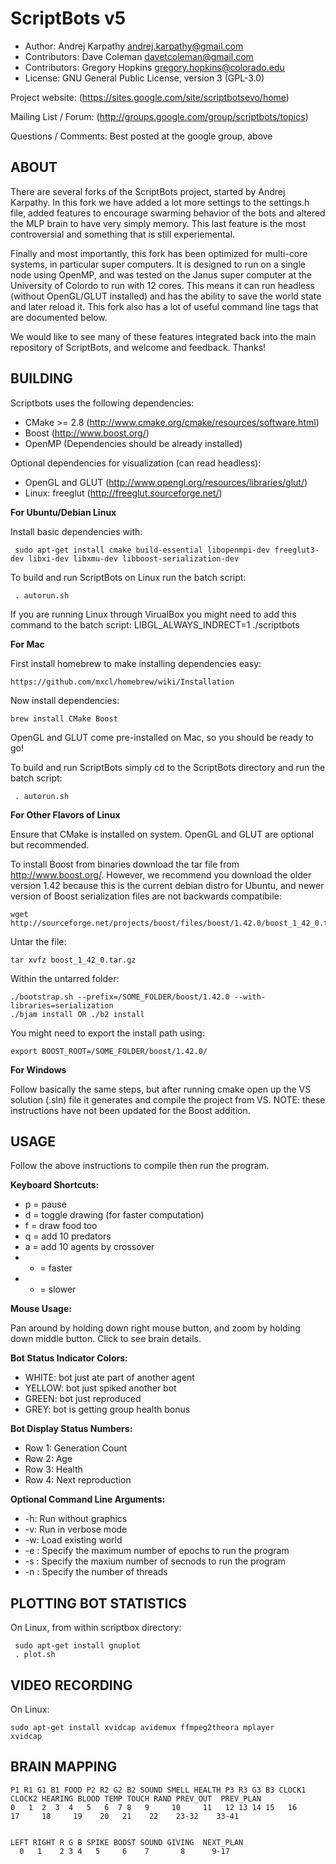 ScriptBots v5
==========
* Author: Andrej Karpathy <andrej.karpathy@gmail.com>
* Contributors: Dave Coleman <davetcoleman@gmail.com>
* Contributors: Gregory Hopkins <gregory.hopkins@colorado.edu>
* License: GNU General Public License, version 3 (GPL-3.0)

Project website: 
(https://sites.google.com/site/scriptbotsevo/home)

Mailing List / Forum:
(http://groups.google.com/group/scriptbots/topics)

Questions / Comments:
Best posted at the google group, above


ABOUT
---------
There are several forks of the ScriptBots project, started by Andrej Karpathy. In this fork we have added a lot more settings to the settings.h file, added features to encourage swarming behavior of the bots and altered the MLP brain to have very simply memory. This last feature is the most controversial and something that is still experiemental.

Finally and most importantly, this fork has been optimized for multi-core systems, in particular super computers. It is designed to run on a single node using OpenMP, and was tested on the Janus super computer at the University of Colordo to run with 12 cores. This means it can run headless (without OpenGL/GLUT installed) and has the ability to save the world state and later reload it. This fork also has a lot of useful command line tags that are documented below.

We would like to see many of these features integrated back into the main repository of ScriptBots, and welcome and feedback. Thanks!


BUILDING
---------

Scriptbots uses the following dependencies:

* CMake >= 2.8 (http://www.cmake.org/cmake/resources/software.html)
* Boost (http://www.boost.org/)
* OpenMP (Dependencies should be already installed)

Optional dependencies for visualization (can read headless):

* OpenGL and GLUT (http://www.opengl.org/resources/libraries/glut/)
* Linux: freeglut (http://freeglut.sourceforge.net/) 


**For Ubuntu/Debian Linux**

Install basic dependencies with:

     sudo apt-get install cmake build-essential libopenmpi-dev freeglut3-dev libxi-dev libxmu-dev libboost-serialization-dev

To build and run ScriptBots on Linux run the batch script:

     . autorun.sh

If you are running Linux through VirualBox you might need to add this command to the batch script:
     LIBGL_ALWAYS_INDRECT=1 ./scriptbots

**For Mac**

First install homebrew to make installing dependencies easy:
    
    https://github.com/mxcl/homebrew/wiki/Installation

Now install dependencies:

    brew install CMake Boost

OpenGL and GLUT come pre-installed on Mac, so you should be ready to go!

To build and run ScriptBots simply cd to the ScriptBots directory and run the batch script:

     . autorun.sh

**For Other Flavors of Linux**

Ensure that CMake is installed on system. OpenGL and GLUT are optional but recommended.

To install Boost from binaries download the tar file from http://www.boost.org/. However, we recommend you download the older version 1.42 because this is the current debian distro for Ubuntu, and newer version of Boost serialization files are not backwards compatibile:

    wget http://sourceforge.net/projects/boost/files/boost/1.42.0/boost_1_42_0.tar.gz

Untar the file:

    tar xvfz boost_1_42_0.tar.gz

Within the untarred folder:

    ./bootstrap.sh --prefix=/SOME_FOLDER/boost/1.42.0 --with-libraries=serialization
    ./bjam install OR ./b2 install
 
You might need to export the install path using:

    export BOOST_ROOT=/SOME_FOLDER/boost/1.42.0/

**For Windows**

Follow basically the same steps, but after running cmake open up the VS solution (.sln) file it generates and compile the project from VS. NOTE: these instructions have not been updated for the Boost addition.


USAGE
------
Follow the above instructions to compile then run the program.

**Keyboard Shortcuts:**

* p = pause
* d = toggle drawing (for faster computation)
* f = draw food too
* q = add 10 predators
* a = add 10 agents by crossover
* + = faster
* - = slower

**Mouse Usage:**

Pan around by holding down right mouse button, and zoom by holding down middle button. Click to see brain details.

**Bot Status Indicator Colors:**

* WHITE: bot just ate part of another agent
* YELLOW: bot just spiked another bot
* GREEN: bot just reproduced
* GREY: bot is getting group health bonus

**Bot Display Status Numbers:**
* Row 1: Generation Count
* Row 2: Age
* Row 3: Health
* Row 4: Next reproduction

**Optional Command Line Arguments:**

* -h: Run without graphics
* -v: Run in verbose mode
* -w: Load existing world
* -e <max epochs>: Specify the maximum number of epochs to run the program 
* -s <seconds>: Specify the maxium number of secnods to run the program
* -n <thread count>: Specify the number of threads

PLOTTING BOT STATISTICS
--------
On Linux, from within scriptbox directory:

	 sudo apt-get install gnuplot
	 . plot.sh


VIDEO RECORDING
---------
On Linux:

	sudo apt-get install xvidcap avidemux ffmpeg2theora mplayer
   	xvidcap


BRAIN MAPPING
------------

	P1 R1 G1 B1 FOOD P2 R2 G2 B2 SOUND SMELL HEALTH P3 R3 G3 B3 CLOCK1 CLOCK2 HEARING BLOOD TEMP TOUCH RAND PREV_OUT  PREV_PLAN
	0   1  2  3  4   5   6  7 8   9     10     11   12 13 14 15   16     17     18     19    20   21    22    23-32    33-41


	LEFT RIGHT R G B SPIKE BOOST SOUND GIVING  NEXT_PLAN 
	  0   1    2 3 4   5     6    7       8      9-17

